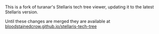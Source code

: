 This is a fork of turanar's Stellaris tech tree viewer, updating it to the latest Stellaris version.

Until these changes are merged they are available at [bloodstainedcrow.github.io/stellaris-tech-tree](bloodstainedcrow.github.io/stellaris-tech-tree)
